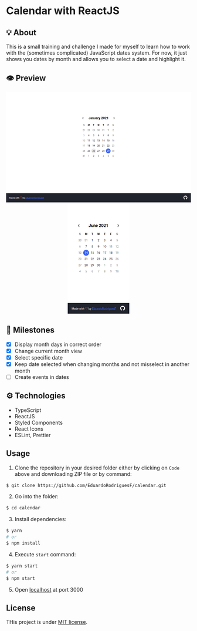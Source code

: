 # Calendar with ReactJS

## 💡 About

This is a small training and challenge I made for myself to learn how to work with the (sometimes complicated) JavaScript dates system.
For now, it just shows you dates by month and allows you to select a date and highlight it.

## 👁️ Preview

<div align="center">
  <img height="300" src="public/preview-desktop.png" alt="Preview Desktop">
  <img height="300" src="public/preview-mobile.png" alt="Preview Desktop">
</div>

## 🏃 Milestones 

- [x] Display month days in correct order
- [x] Change current month view
- [x] Select specific date
- [x] Keep date selected when changing months and not misselect in another month
- [ ] Create events in dates
## ⚙️ Technologies

- TypeScript
- ReactJS
- Styled Components
- React Icons
- ESLint, Prettier

## Usage

1. Clone the repository in your desired folder either by clicking on <code>Code</code> above and downloading ZIP file or by command:
```bash
$ git clone https://github.com/EduardoRodriguesF/calendar.git
```

2. Go into the folder:
```bash
$ cd calendar
```

3. Install dependencies:
```bash
$ yarn
# or
$ npm install
```

4. Execute <code>start</code> command:
```bash
$ yarn start
# or
$ npm start
```

5. Open <a href="http://localhost:3000">localhost</a> at port 3000

## License
THis project is under <a href="https://github.com/EduardoRodriguesF/calendar/blob/main/LICENSE">MIT license</a>.